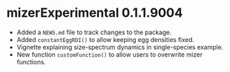 # mizerExperimental 0.1.1.9004

* Added a `NEWS.md` file to track changes to the package.
* Added `constantEggRDI()` to allow keeping egg densities fixed.
* Vignette explaining size-spectrum dynamics in single-species example.
* New function `customFunction()` to allow users to overwrite mizer functions.
